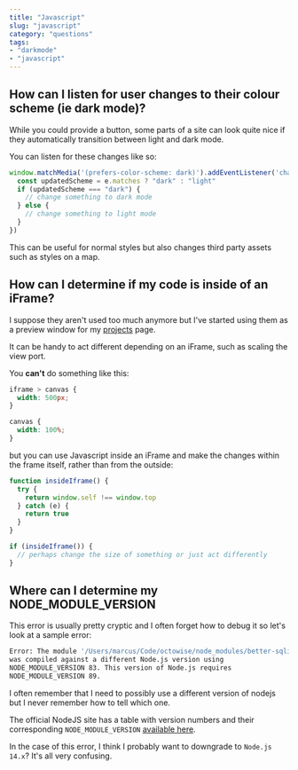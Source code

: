 ```yaml
---
title: "Javascript"
slug: "javascript"
category: "questions"
tags:
- "darkmode"
- "javascript"
---
```


## How can I listen for user changes to their colour scheme (ie dark mode)?

While you could provide a button, some parts of a site can look quite nice if they automatically transition between light and dark mode.

You can listen for these changes like so:

```javascript
window.matchMedia('(prefers-color-scheme: dark)').addEventListener('change', e => {
  const updatedScheme = e.matches ? "dark" : "light"
  if (updatedScheme === "dark") {
    // change something to dark mode
  } else {
    // change something to light mode
  }
})
```

This can be useful for normal styles but also changes third party assets such as styles on a map.

## How can I determine if my code is inside of an iFrame?

I suppose they aren't used too much anymore but I've started using them as a preview window for my [projects](/projects) page.

It can be handy to act different depending on an iFrame, such as scaling the view port.

You **can't** do something like this:

```css
iframe > canvas {
  width: 500px;
}

canvas {
  width: 100%;
}
```

but you can use Javascript inside an iFrame and make the changes within the frame itself, rather than from the outside:

```javascript
function insideIframe() {
  try {
    return window.self !== window.top
  } catch (e) {
    return true
  }
}

if (insideIframe()) {
  // perhaps change the size of something or just act differently
}
```

## Where can I determine my NODE_MODULE_VERSION

This error is usually pretty cryptic and I often forget how to debug it so let's look at a sample error:

```bash
Error: The module '/Users/marcus/Code/octowise/node_modules/better-sqlite3/build/Release/better_sqlite3.node'
was compiled against a different Node.js version using
NODE_MODULE_VERSION 83. This version of Node.js requires
NODE_MODULE_VERSION 89.
```

I often remember that I need to possibly use a different version of nodejs but I never remember how to tell which one.

The official NodeJS site has a table with version numbers and their corresponding `NODE_MODULE_VERSION` [available here](https://nodejs.org/en/download/releases/).

In the case of this error, I think I probably want to downgrade to `Node.js 14.x`? It's all very confusing.
